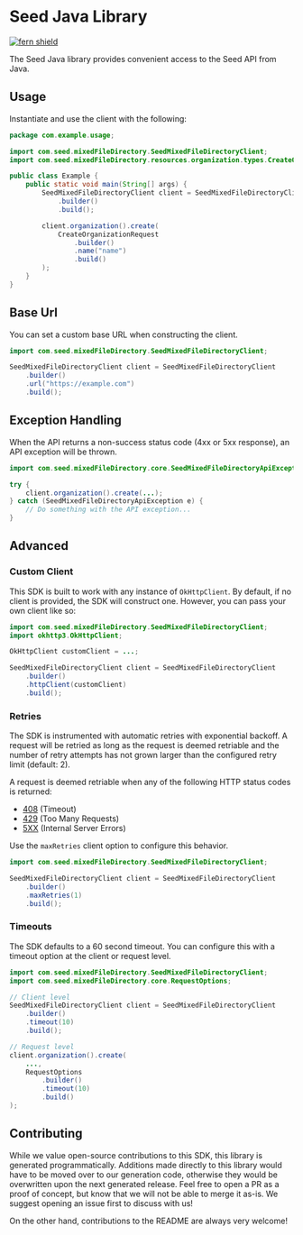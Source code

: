 # Seed Java Library

[![fern shield](https://img.shields.io/badge/%F0%9F%8C%BF-Built%20with%20Fern-brightgreen)](https://buildwithfern.com?utm_source=github&utm_medium=github&utm_campaign=readme&utm_source=Seed%2FJava)

The Seed Java library provides convenient access to the Seed API from Java.

## Usage

Instantiate and use the client with the following:

```java
package com.example.usage;

import com.seed.mixedFileDirectory.SeedMixedFileDirectoryClient;
import com.seed.mixedFileDirectory.resources.organization.types.CreateOrganizationRequest;

public class Example {
    public static void main(String[] args) {
        SeedMixedFileDirectoryClient client = SeedMixedFileDirectoryClient
            .builder()
            .build();

        client.organization().create(
            CreateOrganizationRequest
                .builder()
                .name("name")
                .build()
        );
    }
}
```

## Base Url

You can set a custom base URL when constructing the client.

```java
import com.seed.mixedFileDirectory.SeedMixedFileDirectoryClient;

SeedMixedFileDirectoryClient client = SeedMixedFileDirectoryClient
    .builder()
    .url("https://example.com")
    .build();
```

## Exception Handling

When the API returns a non-success status code (4xx or 5xx response), an API exception will be thrown.

```java
import com.seed.mixedFileDirectory.core.SeedMixedFileDirectoryApiException;

try {
    client.organization().create(...);
} catch (SeedMixedFileDirectoryApiException e) {
    // Do something with the API exception...
}
```

## Advanced

### Custom Client

This SDK is built to work with any instance of `OkHttpClient`. By default, if no client is provided, the SDK will construct one. 
However, you can pass your own client like so:

```java
import com.seed.mixedFileDirectory.SeedMixedFileDirectoryClient;
import okhttp3.OkHttpClient;

OkHttpClient customClient = ...;

SeedMixedFileDirectoryClient client = SeedMixedFileDirectoryClient
    .builder()
    .httpClient(customClient)
    .build();
```

### Retries

The SDK is instrumented with automatic retries with exponential backoff. A request will be retried as long
as the request is deemed retriable and the number of retry attempts has not grown larger than the configured
retry limit (default: 2).

A request is deemed retriable when any of the following HTTP status codes is returned:

- [408](https://developer.mozilla.org/en-US/docs/Web/HTTP/Status/408) (Timeout)
- [429](https://developer.mozilla.org/en-US/docs/Web/HTTP/Status/429) (Too Many Requests)
- [5XX](https://developer.mozilla.org/en-US/docs/Web/HTTP/Status/500) (Internal Server Errors)

Use the `maxRetries` client option to configure this behavior.

```java
import com.seed.mixedFileDirectory.SeedMixedFileDirectoryClient;

SeedMixedFileDirectoryClient client = SeedMixedFileDirectoryClient
    .builder()
    .maxRetries(1)
    .build();
```

### Timeouts

The SDK defaults to a 60 second timeout. You can configure this with a timeout option at the client or request level.

```java
import com.seed.mixedFileDirectory.SeedMixedFileDirectoryClient;
import com.seed.mixedFileDirectory.core.RequestOptions;

// Client level
SeedMixedFileDirectoryClient client = SeedMixedFileDirectoryClient
    .builder()
    .timeout(10)
    .build();

// Request level
client.organization().create(
    ...,
    RequestOptions
        .builder()
        .timeout(10)
        .build()
);
```

## Contributing

While we value open-source contributions to this SDK, this library is generated programmatically.
Additions made directly to this library would have to be moved over to our generation code,
otherwise they would be overwritten upon the next generated release. Feel free to open a PR as
a proof of concept, but know that we will not be able to merge it as-is. We suggest opening
an issue first to discuss with us!

On the other hand, contributions to the README are always very welcome!